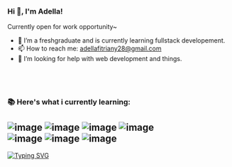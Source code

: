 ### Hi 👋, I'm Adella!
Currently open for work opportunity~

- 🌱 I’m a freshgraduate and is currently learning fullstack developement.
- 📫 How to reach me: adellafitriany28@gmail.com
- 🤔 I’m looking for help with web development and things.
<!-- - :grin: coding is fun when its finished. :grin: -->
&nbsp;
&nbsp;
----
### :books: Here's what i currently learning: 
![image](https://img.shields.io/badge/HTML5-E34F26?style=for-the-badge&logo=html5&logoColor=white)
![image](https://img.shields.io/badge/CSS3-1572B6?style=for-the-badge&logo=css3&logoColor=white)
![image](https://img.shields.io/badge/JavaScript-323330?style=for-the-badge&logo=javascript&logoColor=F7DF1E)
![image](https://img.shields.io/badge/PHP-777BB4?style=for-the-badge&logo=php&logoColor=white)
<br>
![image](https://img.shields.io/badge/Express.js-000000?style=for-the-badge&logo=express&logoColor=white)
![image](https://img.shields.io/badge/Node.js-339933?style=for-the-badge&logo=nodedotjs&logoColor=white)
![image](https://img.shields.io/badge/React-20232A?style=for-the-badge&logo=react&logoColor=61DAFB)
&nbsp;
----
[![Typing SVG](https://readme-typing-svg.herokuapp.com?font=Alkalami&pause=1000&center=true&width=435&lines=Nice+to+meet+you!+)](https://git.io/typing-svg)
